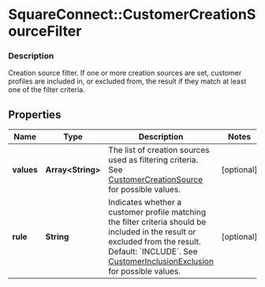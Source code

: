 # SquareConnect::CustomerCreationSourceFilter

### Description

Creation source filter.  If one or more creation sources are set, customer profiles are included in, or excluded from, the result if they match at least one of the filter criteria.

## Properties
Name | Type | Description | Notes
------------ | ------------- | ------------- | -------------
**values** | **Array&lt;String&gt;** | The list of creation sources used as filtering criteria. See [CustomerCreationSource](#type-customercreationsource) for possible values. | [optional] 
**rule** | **String** | Indicates whether a customer profile matching the filter criteria should be included in the result or excluded from the result. Default: &#x60;INCLUDE&#x60;. See [CustomerInclusionExclusion](#type-customerinclusionexclusion) for possible values. | [optional] 


